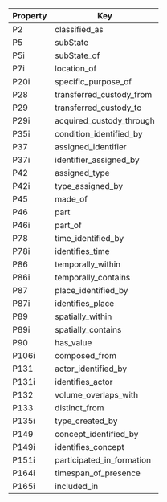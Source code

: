Property | Key
-------- | ---
P2 | classified_as
P5 | subState
P5i | subState_of
P7i | location_of
P20i | specific_purpose_of
P28 | transferred_custody_from
P29 | transferred_custody_to
P29i | acquired_custody_through
P35i | condition_identified_by
P37 | assigned_identifier
P37i | identifier_assigned_by
P42 | assigned_type
P42i | type_assigned_by
P45 | made_of
P46 | part
P46i | part_of
P78 | time_identified_by
P78i | identifies_time
P86 | temporally_within
P86i | temporally_contains
P87 | place_identified_by
P87i | identifies_place
P89 | spatially_within
P89i | spatially_contains
P90 | has_value
P106i | composed_from
P131 | actor_identified_by
P131i | identifies_actor
P132 | volume_overlaps_with
P133 | distinct_from
P135i | type_created_by
P149 | concept_identified_by
P149i | identifies_concept
P151i | participated_in_formation
P164i | timespan_of_presence
P165i | included_in